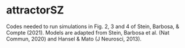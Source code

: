 # attractorSZ

Codes needed to run simulations in Fig. 2, 3 and 4 of Stein, Barbosa, & Compte (2021).
Models are adapted from Stein, Barbosa et al. (Nat Commun, 2020) and Hansel & Mato (J Neurosci, 2013).

